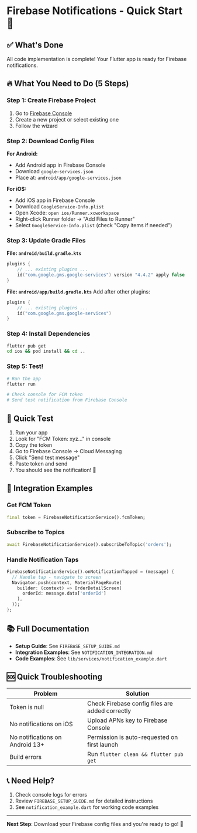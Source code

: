 # Firebase Notifications - Quick Start 🚀

## ✅ What's Done

All code implementation is complete! Your Flutter app is ready for Firebase notifications.

## 🔥 What You Need to Do (5 Steps)

### Step 1: Create Firebase Project
1. Go to [Firebase Console](https://console.firebase.google.com/)
2. Create a new project or select existing one
3. Follow the wizard

### Step 2: Download Config Files

**For Android:**
- Add Android app in Firebase Console
- Download `google-services.json`
- Place at: `android/app/google-services.json`

**For iOS:**
- Add iOS app in Firebase Console
- Download `GoogleService-Info.plist`
- Open Xcode: `open ios/Runner.xcworkspace`
- Right-click Runner folder → "Add Files to Runner"
- Select `GoogleService-Info.plist` (check "Copy items if needed")

### Step 3: Update Gradle Files

**File: `android/build.gradle.kts`**
```kotlin
plugins {
    // ... existing plugins ...
    id("com.google.gms.google-services") version "4.4.2" apply false
}
```

**File: `android/app/build.gradle.kts`**
Add after other plugins:
```kotlin
plugins {
    // ... existing plugins ...
    id("com.google.gms.google-services")
}
```

### Step 4: Install Dependencies
```bash
flutter pub get
cd ios && pod install && cd ..
```

### Step 5: Test!
```bash
# Run the app
flutter run

# Check console for FCM token
# Send test notification from Firebase Console
```

## 🧪 Quick Test

1. Run your app
2. Look for "FCM Token: xyz..." in console
3. Copy the token
4. Go to Firebase Console → Cloud Messaging
5. Click "Send test message"
6. Paste token and send
7. You should see the notification! 🎉

## 📱 Integration Examples

### Get FCM Token
```dart
final token = FirebaseNotificationService().fcmToken;
```

### Subscribe to Topics
```dart
await FirebaseNotificationService().subscribeToTopic('orders');
```

### Handle Notification Taps
```dart
FirebaseNotificationService().onNotificationTapped = (message) {
  // Handle tap - navigate to screen
  Navigator.push(context, MaterialPageRoute(
    builder: (context) => OrderDetailScreen(
      orderId: message.data['orderId']
    ),
  ));
};
```

## 📚 Full Documentation

- **Setup Guide**: See `FIREBASE_SETUP_GUIDE.md`
- **Integration Examples**: See `NOTIFICATION_INTEGRATION.md`
- **Code Examples**: See `lib/services/notification_example.dart`

## 🆘 Quick Troubleshooting

| Problem | Solution |
|---------|----------|
| Token is null | Check Firebase config files are added correctly |
| No notifications on iOS | Upload APNs key to Firebase Console |
| No notifications on Android 13+ | Permission is auto-requested on first launch |
| Build errors | Run `flutter clean && flutter pub get` |

## 📞 Need Help?

1. Check console logs for errors
2. Review `FIREBASE_SETUP_GUIDE.md` for detailed instructions
3. See `notification_example.dart` for working code examples

---

**Next Step**: Download your Firebase config files and you're ready to go! 🎉


